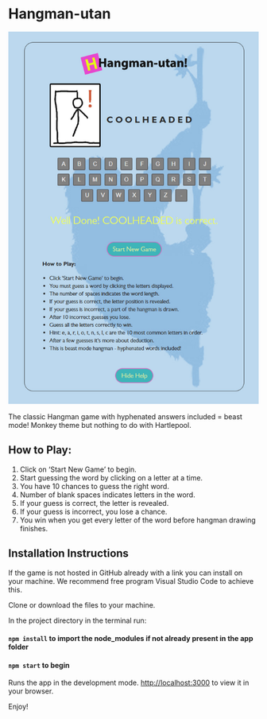 # Hangman-utan

<img src="./src/images/Sample.jpg">

The classic Hangman game with hyphenated answers included = beast mode!
Monkey theme but nothing to do with Hartlepool.

## How to Play:

1. Click on ‘Start New Game’ to begin.
2. Start guessing the word by clicking on a letter at a time.
3. You have 10 chances to guess the right word.
4. Number of blank spaces indicates letters in the word.
5. If your guess is correct, the letter is revealed.
6. If your guess is incorrect, you lose a chance.
7. You win when you get every letter of the word before hangman drawing finishes.

## Installation Instructions

If the game is not hosted in GitHub already with a link you can install on your machine.
We recommend free program Visual Studio Code to achieve this.

Clone or download the files to your machine.

In the project directory in the terminal run:

#### `npm install` to import the node_modules if not already present in the app folder

#### `npm start` to begin 

Runs the app in the development mode.
[http://localhost:3000](http://localhost:3000) to view it in your browser.

Enjoy!

